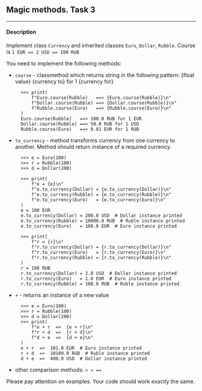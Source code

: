 ## Magic methods. Task 3
***
#### Description

Implement class `Currency` and inherited classes `Euro`, `Dollar`, `Rubble`.
Course is `1 EUR == 2 USD == 100 RUB`

You need to implement the following methods:

- `course` - classmethod which returns string in the following pattern: {float value} {currency to} for 1 {currency for}
    
        >>> print(
            f"Euro.course(Rubble)   ==> {Euro.course(Rubble)}\n"
            f"Dollar.course(Rubble) ==> {Dollar.course(Rubble)}\n"
            f"Rubble.course(Euro)   ==> {Rubble.course(Euro)}\n"
        )
        Euro.course(Rubble)   ==> 100.0 RUB for 1 EUR
        Dollar.course(Rubble) ==> 50.0 RUB for 1 USD
        Rubble.course(Euro)   ==> 0.01 EUR for 1 RUB
 
- `to_currency` - method transforms currency from one currency to another. Method should return 
instance of a required currency.
    
        >>> e = Euro(100)
        >>> r = Rubble(100)
        >>> d = Dollar(200)
        
        >>> print(
            f"e = {e}\n"
            f"e.to_currency(Dollar) = {e.to_currency(Dollar)}\n"
            f"e.to_currency(Rubble) = {e.to_currency(Rubble)}\n"
            f"e.to_currency(Euro)   = {e.to_currency(Euro)}\n"
        )
        e = 100 EUR
        e.to_currency(Dollar) = 200.0 USD  # Dollar instance printed
        e.to_currency(Rubble) = 10000.0 RUB  # Ruble instance printed
        e.to_currency(Euro)   = 100.0 EUR  # Euro instance printed
        
        >>> print(
            f"r = {r}\n"
            f"r.to_currency(Dollar) = {r.to_currency(Dollar)}\n"
            f"r.to_currency(Euro)   = {r.to_currency(Euro)}\n"
            f"r.to_currency(Rubble) = {r.to_currency(Rubble)}\n"
        )
        r = 100 RUB
        r.to_currency(Dollar) = 2.0 USD  # Dollar instance printed
        r.to_currency(Euro)   = 1.0 EUR  # Euro instance printed
        r.to_currency(Rubble) = 100.0 RUB  # Ruble instance printed

- `+` - returns an instance of a new value

        >>> e = Euro(100)
        >>> r = Rubble(100)
        >>> d = Dollar(200)
        >>> print(
            f"e + r  =>  {e + r}\n"
            f"r + d  =>  {r + d}\n"
            f"d + e  =>  {d + e}\n"
        )
        e + r  =>  101.0 EUR  # Euro instance printed
        r + d  =>  10100.0 RUB  # Ruble instance printed
        d + e  =>  400.0 USD  # Dollar instance printed

- other comparison methods: `> < ==`

Please pay attention on examples. Your code should work exactly the same.
        

